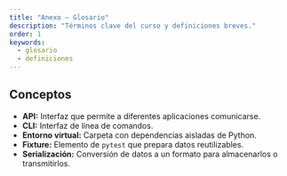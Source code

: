 ```yaml
---
title: "Anexo — Glosario"
description: "Términos clave del curso y definiciones breves."
order: 1
keywords:
  - glosario
  - definiciones
---
```


## Conceptos

- **API:** Interfaz que permite a diferentes aplicaciones comunicarse.
- **CLI:** Interfaz de línea de comandos.
- **Entorno virtual:** Carpeta con dependencias aisladas de Python.
- **Fixture:** Elemento de `pytest` que prepara datos reutilizables.
- **Serialización:** Conversión de datos a un formato para almacenarlos o transmitirlos.
